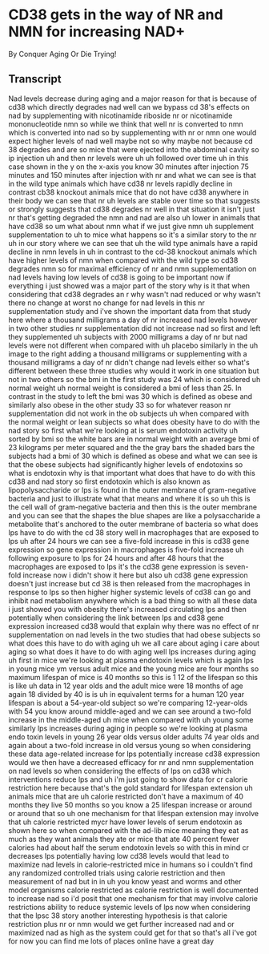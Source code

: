 # CD38 gets in the way of NR and NMN for increasing NAD+

By Conquer Aging Or Die Trying! 


## Transcript

Nad levels decrease during aging and a major reason for that is because of cd38 which directly degrades nad well can we bypass cd 38's effects on nad by supplementing with nicotinamide riboside nr or nicotinamide mononucleotide nmn so while we think that well nr is converted to nmn which is converted into nad so by supplementing with nr or nmn one would expect higher levels of nad well maybe not so why maybe not because cd 38 degrades and are so mice that were ejected into the abdominal cavity so ip injection uh and then nr levels were uh uh followed over time uh in this case shown in the y on the x-axis you know 30 minutes after injection 75 minutes and 150 minutes after injection with nr and what we can see is that in the wild type animals which have cd38 nr levels rapidly decline in contrast cb38 knockout animals mice that do not have cd38 anywhere in their body we can see that nr uh levels are stable over time so that suggests or strongly suggests that cd38 degrades nr well in that situation it isn't just nr that's getting degraded the nmn and nad are also uh lower in animals that have cd38 so um what about nmn what if we just give nmn uh supplement supplementation to uh to mice what happens so it's a similar story to the nr uh in our story where we can see that uh the wild type animals have a rapid decline in nmn levels in uh in contrast to the cd-38 knockout animals which have higher levels of nmn when compared with the wild type so cd38 degrades nmn so for maximal efficiency of nr and nmn supplementation on nad levels having low levels of cd38 is going to be important now if everything i just showed was a major part of the story why is it that when considering that cd38 degrades an r why wasn't nad reduced or why wasn't there no change at worst no change for nad levels in this nr supplementation study and i've shown the important data from that study here where a thousand milligrams a day of nr increased nad levels however in two other studies nr supplementation did not increase nad so first and left they supplemented uh subjects with 2000 milligrams a day of nr but nad levels were not different when compared with uh placebo similarly in the uh image to the right adding a thousand milligrams or supplementing with a thousand milligrams a day of nr didn't change nad levels either so what's different between these three studies why would it work in one situation but not in two others so the bmi in the first study was 24 which is considered uh normal weight uh normal weight is considered a bmi of less than 25. In contrast in the study to left the bmi was 30 which is defined as obese and similarly also obese in the other study 33 so for whatever reason nr supplementation did not work in the ob subjects uh when compared with the normal weight or lean subjects so what does obesity have to do with the nad story so first what we're looking at is serum endotoxin activity uh sorted by bmi so the white bars are in normal weight with an average bmi of 23 kilograms per meter squared and the the gray bars the shaded bars the subjects had a bmi of 30 which is defined as obese and what we can see is that the obese subjects had significantly higher levels of endotoxins so what is endotoxin why is that important what does that have to do with this cd38 and nad story so first endotoxin which is also known as lipopolysaccharide or lps is found in the outer membrane of gram-negative bacteria and just to illustrate what that means and where it is so uh this is the cell wall of gram-negative bacteria and then this is the outer membrane and you can see that the shapes the blue shapes are like a polysaccharide a metabolite that's anchored to the outer membrane of bacteria so what does lps have to do with the cd 38 story well in macrophages that are exposed to lps uh after 24 hours we can see a five-fold increase in this is cd38 gene expression so gene expression in macrophages is five-fold increase uh following exposure to lps for 24 hours and after 48 hours that the macrophages are exposed to lps it's the cd38 gene expression is seven-fold increase now i didn't show it here but also uh cd38 gene expression doesn't just increase but cd 38 is then released from the macrophages in response to lps so then higher higher systemic levels of cd38 can go and inhibit nad metabolism anywhere which is a bad thing so with all these data i just showed you with obesity there's increased circulating lps and then potentially when considering the link between lps and cd38 gene expression increased cd38 would that explain why there was no effect of nr supplementation on nad levels in the two studies that had obese subjects so what does this have to do with aging uh we all care about aging i care about aging so what does it have to do with aging well lps increases during aging uh first in mice we're looking at plasma endotoxin levels which is again lps in young mice ym versus adult mice and the young mice are four months so maximum lifespan of mice is 40 months so this is 1 12 of the lifespan so this is like uh data in 12 year olds and the adult mice were 18 months of age again 18 divided by 40 is is uh in equivalent terms for a human 120 year lifespan is about a 54-year-old subject so we're comparing 12-year-olds with 54 you know around middle-aged and we can see around a two-fold increase in the middle-aged uh mice when compared with uh young some similarly lps increases during aging in people so we're looking at plasma endo toxin levels in young 26 year olds versus older adults 74 year olds and again about a two-fold increase in old versus young so when considering these data age-related increase for lps potentially increase cd38 expression would we then have a decreased efficacy for nr and nmn supplementation on nad levels so when considering the effects of lps on cd38 which interventions reduce lps and uh i'm just going to show data for cr calorie restriction here because that's the gold standard for lifespan extension uh animals mice that are uh calorie restricted don't have a maximum of 40 months they live 50 months so you know a 25 lifespan increase or around or around that so uh one mechanism for that lifespan extension may involve that uh calorie restricted mycr have lower levels of serum endotoxin as shown here so when compared with the ad-lib mice meaning they eat as much as they want animals they ate or mice that ate 40 percent fewer calories had about half the serum endotoxin levels so with this in mind cr decreases lps potentially having low cd38 levels would that lead to maximize nad levels in calorie-restricted mice in humans so i couldn't find any randomized controlled trials using calorie restriction and then measurement of nad but in in uh you know yeast and worms and other model organisms calorie restricted as calorie restriction is well documented to increase nad so i'd posit that one mechanism for that may involve calorie restrictions ability to reduce systemic levels of lps now when considering that the lpsc 38 story another interesting hypothesis is that calorie restriction plus nr or nmn would we get further increased nad and or maximized nad as high as the system could get for that so that's all i've got for now you can find me lots of places online have a great day
